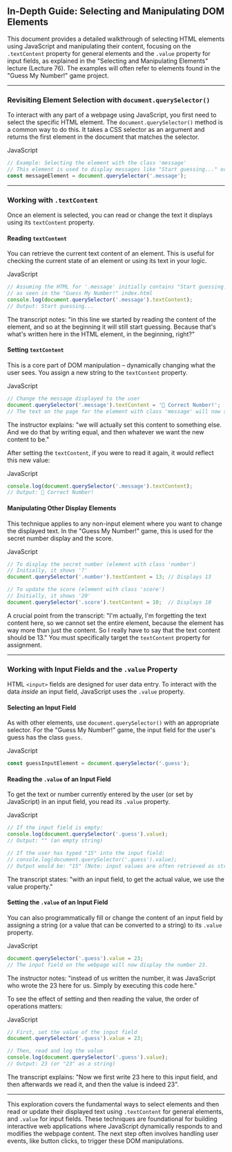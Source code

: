 ## In-Depth Guide: Selecting and Manipulating DOM Elements

This document provides a detailed walkthrough of selecting HTML elements using JavaScript and manipulating their content, focusing on the `.textContent` property for general elements and the `.value` property for input fields, as explained in the "Selecting and Manipulating Elements" lecture (Lecture 76). The examples will often refer to elements found in the "Guess My Number!" game project.

---

### Revisiting Element Selection with `document.querySelector()`

To interact with any part of a webpage using JavaScript, you first need to select the specific HTML element. The `document.querySelector()` method is a common way to do this. It takes a CSS selector as an argument and returns the first element in the document that matches the selector.

JavaScript

```JavaScript
// Example: Selecting the element with the class 'message'
// This element is used to display messages like "Start guessing..." or "Correct Number!"
const messageElement = document.querySelector('.message');
```

---

### Working with `.textContent`

Once an element is selected, you can read or change the text it displays using its `textContent` property.

#### Reading `textContent`

You can retrieve the current text content of an element. This is useful for checking the current state of an element or using its text in your logic.

JavaScript

```JavaScript
// Assuming the HTML for '.message' initially contains "Start guessing..."
// as seen in the "Guess My Number!" index.html
console.log(document.querySelector('.message').textContent);
// Output: Start guessing...
```

The transcript notes: "in this line we started by reading the content of the element, and so at the beginning it will still start guessing. Because that's what's written here in the HTML element, in the beginning, right?"

#### Setting `textContent`

This is a core part of DOM manipulation – dynamically changing what the user sees. You assign a new string to the `textContent` property.

JavaScript

```JavaScript
// Change the message displayed to the user
document.querySelector('.message').textContent = '🎉 Correct Number!';
// The text on the page for the element with class 'message' will now show "🎉 Correct Number!"
```

The instructor explains: "we will actually set this content to something else. And we do that by writing equal, and then whatever we want the new content to be."

After setting the `textContent`, if you were to read it again, it would reflect this new value:

JavaScript

```JavaScript
console.log(document.querySelector('.message').textContent);
// Output: 🎉 Correct Number!
```

#### Manipulating Other Display Elements

This technique applies to any non-input element where you want to change the displayed text. In the "Guess My Number!" game, this is used for the secret number display and the score.

JavaScript

```JavaScript
// To display the secret number (element with class 'number')
// Initially, it shows '?'
document.querySelector('.number').textContent = 13; // Displays 13

// To update the score (element with class 'score')
// Initially, it shows '20'
document.querySelector('.score').textContent = 10;  // Displays 10
```

A crucial point from the transcript: "I'm actually, I'm forgetting the text content here, so we cannot set the entire element, because the element has way more than just the content. So I really have to say that the text content should be 13." You must specifically target the `textContent` property for assignment.

---

### Working with Input Fields and the `.value` Property

HTML `<input>` fields are designed for user data entry. To interact with the data _inside_ an input field, JavaScript uses the `.value` property.

#### Selecting an Input Field

As with other elements, use `document.querySelector()` with an appropriate selector. For the "Guess My Number!" game, the input field for the user's guess has the class `guess`.

JavaScript

```JavaScript
const guessInputElement = document.querySelector('.guess');
```

#### Reading the `.value` of an Input Field

To get the text or number currently entered by the user (or set by JavaScript) in an input field, you read its `.value` property.

JavaScript

```JavaScript
// If the input field is empty:
console.log(document.querySelector('.guess').value);
// Output: "" (an empty string)

// If the user has typed "15" into the input field:
// console.log(document.querySelector('.guess').value);
// Output would be: "15" (Note: input values are often retrieved as strings)
```

The transcript states: "with an input field, to get the actual value, we use the value property."

#### Setting the `.value` of an Input Field

You can also programmatically fill or change the content of an input field by assigning a string (or a value that can be converted to a string) to its `.value` property.

JavaScript

```JavaScript
document.querySelector('.guess').value = 23;
// The input field on the webpage will now display the number 23.
```

The instructor notes: "instead of us written the number, it was JavaScript who wrote the 23 here for us. Simply by executing this code here."

To see the effect of setting and then reading the value, the order of operations matters:

JavaScript

```JavaScript
// First, set the value of the input field
document.querySelector('.guess').value = 23;

// Then, read and log the value
console.log(document.querySelector('.guess').value);
// Output: 23 (or "23" as a string)
```

The transcript explains: "Now we first write 23 here to this input field, and then afterwards we read it, and then the value is indeed 23".

---

This exploration covers the fundamental ways to select elements and then read or update their displayed text using `.textContent` for general elements, and `.value` for input fields. These techniques are foundational for building interactive web applications where JavaScript dynamically responds to and modifies the webpage content. The next step often involves handling user events, like button clicks, to trigger these DOM manipulations.